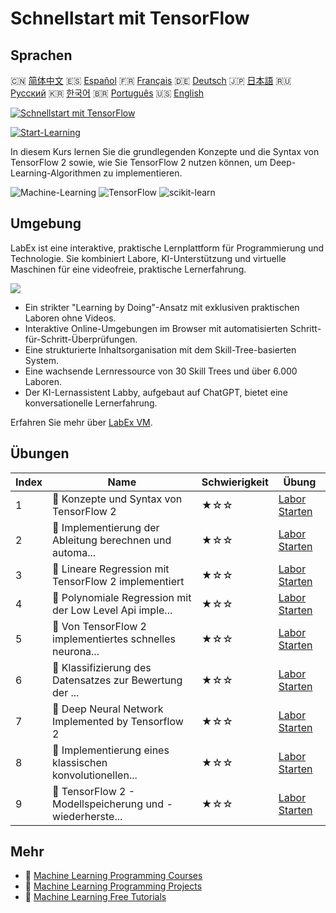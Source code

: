 # Schnellstart mit TensorFlow

## Sprachen

🇨🇳 [简体中文](README_zh.md) 🇪🇸 [Español](README_es.md) 🇫🇷 [Français](README_fr.md) 🇩🇪 [Deutsch](README_de.md) 🇯🇵 [日本語](README_ja.md) 🇷🇺 [Русский](README_ru.md) 🇰🇷 [한국어](README_ko.md) 🇧🇷 [Português](README_pt.md) 🇺🇸 [English](README.md) 

[![Schnellstart mit TensorFlow](https://cover-creator.labex.io/quick-start-with-tensorflow.png?lang=de)](https://labex.io/de/courses/quick-start-with-tensorflow)

[![Start-Learning](https://img.shields.io/badge/Start-Learning-whitesmoke?style=for-the-badge)](https://labex.io/de/courses/quick-start-with-tensorflow)

In diesem Kurs lernen Sie die grundlegenden Konzepte und die Syntax von TensorFlow 2 sowie, wie Sie TensorFlow 2 nutzen können, um Deep-Learning-Algorithmen zu implementieren.

![Machine-Learning](https://img.shields.io/badge/Machine-Learning-whitesmoke?style=for-the-badge&logo=machine-learning)
![TensorFlow](https://img.shields.io/badge/TensorFlow-whitesmoke?style=for-the-badge&logo=tensorflow)
![scikit-learn](https://img.shields.io/badge/scikit-learn-whitesmoke?style=for-the-badge&logo=scikit-learn)


## Umgebung

LabEx ist eine interaktive, praktische Lernplattform für Programmierung und Technologie. Sie kombiniert Labore, KI-Unterstützung und virtuelle Maschinen für eine videofreie, praktische Lernerfahrung.

![](https://tutorial-screenshot.getvm.io/images/vm-1725247253.png)

- Ein strikter "Learning by Doing"-Ansatz mit exklusiven praktischen Laboren ohne Videos.
- Interaktive Online-Umgebungen im Browser mit automatisierten Schritt-für-Schritt-Überprüfungen.
- Eine strukturierte Inhaltsorganisation mit dem Skill-Tree-basierten System.
- Eine wachsende Lernressource von 30 Skill Trees und über 6.000 Laboren.
- Der KI-Lernassistent Labby, aufgebaut auf ChatGPT, bietet eine konversationelle Lernerfahrung.

Erfahren Sie mehr über [LabEx VM](https://support.labex.io/using-labex/virtual-machine).

## Übungen

|   Index | Name                                                     | Schwierigkeit   | Übung                                                                                                                                           |
|---------|----------------------------------------------------------|-----------------|-------------------------------------------------------------------------------------------------------------------------------------------------|
|       1 | 📖 Konzepte und Syntax von TensorFlow 2                  | ★☆☆             | <a target='_blank' href='https://labex.io/de/labs/ml-concepts-and-syntax-of-tensorflow-2-20758'>Labor Starten</a>                               |
|       2 | 📖 Implementierung der Ableitung berechnen und automa... | ★☆☆             | <a target='_blank' href='https://labex.io/de/labs/ml-implementation-of-computing-derivative-and-automatic-differential-20785'>Labor Starten</a> |
|       3 | 📖 Lineare Regression mit TensorFlow 2 implementiert     | ★☆☆             | <a target='_blank' href='https://labex.io/de/labs/ml-linear-regression-implemented-by-tensorflow-2-20797'>Labor Starten</a>                     |
|       4 | 📖 Polynomiale Regression mit der Low Level Api imple... | ★☆☆             | <a target='_blank' href='https://labex.io/de/labs/ml-polynomial-regression-implemented-by-low-level-api-20803'>Labor Starten</a>                |
|       5 | 📖 Von TensorFlow 2 implementiertes schnelles neurona... | ★☆☆             | <a target='_blank' href='https://labex.io/de/labs/ml-shallow-neural-network-implemented-by-tensorflow-2-20809'>Labor Starten</a>                |
|       6 | 📖 Klassifizierung des Datensatzes zur Bewertung der ... | ★☆☆             | <a target='_blank' href='https://labex.io/de/labs/ml-classification-of-car-safety-evaluation-dataset-20756'>Labor Starten</a>                   |
|       7 | 📖 Deep Neural Network Implemented by Tensorflow 2       | ★☆☆             | <a target='_blank' href='https://labex.io/de/labs/ml-deep-neural-network-implemented-by-tensorflow-2-20768'>Labor Starten</a>                   |
|       8 | 📖 Implementierung eines klassischen konvolutionellen... | ★☆☆             | <a target='_blank' href='https://labex.io/de/labs/ml-implementation-of-classic-convolutional-neural-network-20784'>Labor Starten</a>            |
|       9 | 📖 TensorFlow 2 - Modellspeicherung und -wiederherste... | ★☆☆             | <a target='_blank' href='https://labex.io/de/labs/ml-tensorflow-2-model-saving-and-restoring-20813'>Labor Starten</a>                           |

## Mehr

- 🔗 [Machine Learning Programming Courses](https://github.com/labex-labs/awesome-programming-courses)
- 🔗 [Machine Learning Programming Projects](https://github.com/labex-labs/awesome-programming-projects)
- 🔗 [Machine Learning Free Tutorials](https://github.com/labex-labs/ml-free-tutorials)

